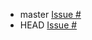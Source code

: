 - master [Issue #](https://github.com/NN-Research-Early-Development/hfagent/issues/)
- HEAD [Issue #](https://github.com/NN-Research-Early-Development/hfagent/issues/)
